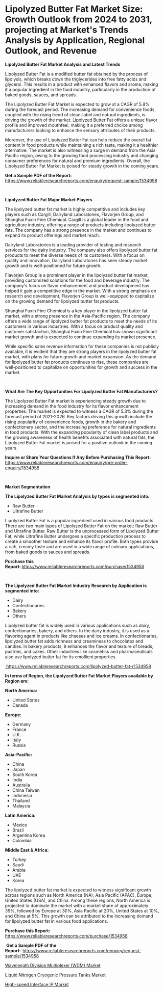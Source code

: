 <p><h1>Lipolyzed Butter Fat Market Size: Growth Outlook from 2024 to 2031, projecting at Market's Trends Analysis by Application, Regional Outlook, and Revenue</h1></p><p><strong>Lipolyzed Butter Fat Market Analysis and Latest Trends</strong></p>
<p><p>Lipolyzed Butter Fat is a modified butter fat obtained by the process of lipolysis, which breaks down the triglycerides into free fatty acids and glycerol. This results in a product with enhanced flavors and aroma, making it a popular ingredient in the food industry, particularly in the production of baked goods, sauces, and spreads.</p><p>The Lipolyzed Butter Fat Market is expected to grow at a CAGR of 5.8% during the forecast period. The increasing demand for convenience foods, coupled with the rising trend of clean-label and natural ingredients, is driving the growth of the market. Lipolyzed Butter Fat offers a unique flavor profile and improved mouthfeel, making it a preferred choice among manufacturers looking to enhance the sensory attributes of their products.</p><p>Moreover, the use of Lipolyzed Butter Fat can help reduce the overall fat content in food products while maintaining a rich taste, making it a healthier alternative. The market is also witnessing a surge in demand from the Asia Pacific region, owing to the growing food processing industry and changing consumer preferences for natural and premium ingredients. Overall, the Lipolyzed Butter Fat Market is poised for steady growth in the coming years.</p></p>
<p><strong>Get a Sample PDF of the Report:&nbsp;</strong> <a href="https://www.reliableresearchreports.com/enquiry/request-sample/1534958">https://www.reliableresearchreports.com/enquiry/request-sample/1534958</a></p>
<p>&nbsp;</p>
<p><strong>Lipolyzed Butter Fat Major Market Players</strong></p>
<p><p>The lipolyzed butter fat market is highly competitive and includes key players such as Cargill, Dairyland Laboratories, Flavorjen Group, and Shanghai Fuxin Fine Chemical. Cargill is a global leader in the food and agriculture industry, offering a range of products including lipolyzed butter fats. The company has a strong presence in the market and continues to expand its product offerings and market reach.</p><p>Dairyland Laboratories is a leading provider of testing and research services for the dairy industry. The company also offers lipolyzed butter fat products to meet the diverse needs of its customers. With a focus on quality and innovation, Dairyland Laboratories has seen steady market growth and is well-positioned for future growth.</p><p>Flavorjen Group is a prominent player in the lipolyzed butter fat market, providing customized solutions for the food and beverage industry. The company's focus on flavor enhancement and product development has helped it gain a competitive edge in the market. With a strong emphasis on research and development, Flavorjen Group is well-equipped to capitalize on the growing demand for lipolyzed butter fat products.</p><p>Shanghai Fuxin Fine Chemical is a key player in the lipolyzed butter fat market, with a strong presence in the Asia-Pacific region. The company offers a wide range of lipolyzed butter fat products to meet the needs of its customers in various industries. With a focus on product quality and customer satisfaction, Shanghai Fuxin Fine Chemical has shown significant market growth and is expected to continue expanding its market presence.</p><p>While specific sales revenue information for these companies is not publicly available, it is evident that they are strong players in the lipolyzed butter fat market, with plans for future growth and market expansion. As the demand for lipolyzed butter fat products continues to rise, these companies are well-positioned to capitalize on opportunities for growth and success in the market.</p></p>
<p>&nbsp;</p>
<p><strong>What Are The Key Opportunities For Lipolyzed Butter Fat Manufacturers?</strong></p>
<p><p>The Lipolyzed Butter Fat market is experiencing steady growth due to increasing demand in the food industry for its flavor enhancement properties. The market is expected to witness a CAGR of 5.3% during the forecast period of 2021-2026. Key factors driving this growth include the rising popularity of convenience foods, growth in the bakery and confectionery sector, and the increasing preference for natural ingredients in food products. With the expanding popularity of clean label products and the growing awareness of health benefits associated with natural fats, the Lipolyzed Butter Fat market is poised for a positive outlook in the coming years.</p></p>
<p><strong>Inquire or Share Your Questions If Any Before Purchasing This Report:</strong> <a href="https://www.reliableresearchreports.com/enquiry/pre-order-enquiry/1534958">https://www.reliableresearchreports.com/enquiry/pre-order-enquiry/1534958</a></p>
<p>&nbsp;</p>
<p><strong>Market Segmentation</strong></p>
<p><strong>The Lipolyzed Butter Fat Market Analysis by types is segmented into:</strong></p>
<p><ul><li>Raw Butter</li><li>Ultrafine Butter</li></ul></p>
<p><p>Lipolyzed Butter Fat is a popular ingredient used in various food products. There are two main types of Lipolyzed Butter Fat on the market: Raw Butter and Ultrafine Butter. Raw Butter is the unprocessed form of Lipolyzed Butter Fat, while Ultrafine Butter undergoes a specific production process to create a smoother texture and enhance its flavor profile. Both types provide a rich, creamy taste and are used in a wide range of culinary applications, from baked goods to sauces and spreads.</p></p>
<p><strong>Purchase this Report:&nbsp;</strong><a href="https://www.reliableresearchreports.com/purchase/1534958">https://www.reliableresearchreports.com/purchase/1534958</a></p>
<p>&nbsp;</p>
<p><strong>The Lipolyzed Butter Fat Market Industry Research by Application is segmented into:</strong></p>
<p><ul><li>Dairy</li><li>Confectionaries</li><li>Bakery</li><li>Others</li></ul></p>
<p><p>Lipolyzed butter fat is widely used in various applications such as dairy, confectionaries, bakery, and others. In the dairy industry, it is used as a flavoring agent in products like cheeses and ice creams. In confectionaries, lipolyzed butter fat adds richness and creaminess to chocolates and candies. In bakery products, it enhances the flavor and texture of breads, pastries, and cakes. Other industries like cosmetics and pharmaceuticals also use lipolyzed butter fat for its emollient properties.</p></p>
<p><a href="https://www.reliableresearchreports.com/lipolyzed-butter-fat-r1534958">&nbsp;https://www.reliableresearchreports.com/lipolyzed-butter-fat-r1534958</a></p>
<p><strong>In terms of Region, the Lipolyzed Butter Fat Market Players available by Region are:</strong></p>
<p>
    <p> <strong> North America: </strong>
        <ul>
            <li>United States</li>
            <li>Canada</li>
        </ul>
        </p> 
    <p> <strong> Europe: </strong>
        <ul>
            <li>Germany</li>
            <li>France</li>
            <li>U.K.</li>
            <li>Italy</li>
            <li>Russia</li>
        </ul>
        </p> 
    <p> <strong> Asia-Pacific: </strong>
        <ul>
            <li>China</li>
            <li>Japan</li>
            <li>South Korea</li>
            <li>India</li>
            <li>Australia</li>
            <li>China Taiwan</li>
            <li>Indonesia</li>
            <li>Thailand</li>
            <li>Malaysia</li>
        </ul>
        </p> 
    <p> <strong> Latin America: </strong>
        <ul>
            <li>Mexico</li>
            <li>Brazil</li>
            <li>Argentina Korea</li>
            <li>Colombia</li>
        </ul>
        </p> 
    <p> <strong> Middle East & Africa: </strong>
        <ul>
            <li>Turkey</li>
            <li>Saudi</li>
            <li>Arabia</li>
            <li>UAE</li>
            <li>Korea</li>
        </ul>
    </p>
    </p>
<p><p>The lipolyzed butter fat market is expected to witness significant growth across regions such as North America (NA), Asia Pacific (APAC), Europe, United States (USA), and China. Among these regions, North America is projected to dominate the market with a market share of approximately 35%, followed by Europe at 30%, Asia Pacific at 20%, United States at 10%, and China at 5%. This growth can be attributed to the increasing demand for lipolyzed butter fat in various food applications.</p></p>
<p><strong>Purchase this Report: </strong><a href="https://www.reliableresearchreports.com/purchase/1534958">https://www.reliableresearchreports.com/purchase/1534958</a></p>
<p>&nbsp;<strong>Get a Sample PDF of the Report:&nbsp;&nbsp;</strong><a href="https://www.reliableresearchreports.com/enquiry/request-sample/1534958">https://www.reliableresearchreports.com/enquiry/request-sample/1534958</a></p>
<p><strong></strong></p>
<p><p><a href="https://github.com/AKSHATREPORTPRIME/Market-Research-Report-List-5/blob/main/wavelength-division-multiplexer-wdm-market.md">Wavelength Division Multiplexer (WDM) Market</a></p><p><a href="https://view.publitas.com/reportprime-1/liquid-nitrogen-cryogenic-pressure-tanks-market-size-market-segmentation-market-trends-and-growth-analysis-forecast-till-2031/">Liquid Nitrogen Cryogenic Pressure Tanks Market</a></p><p><a href="https://github.com/riwar777/Market-Research-Report-List-1/blob/main/high-speed-interface-ip-market.md">High-speed Interface IP Market</a></p></p>